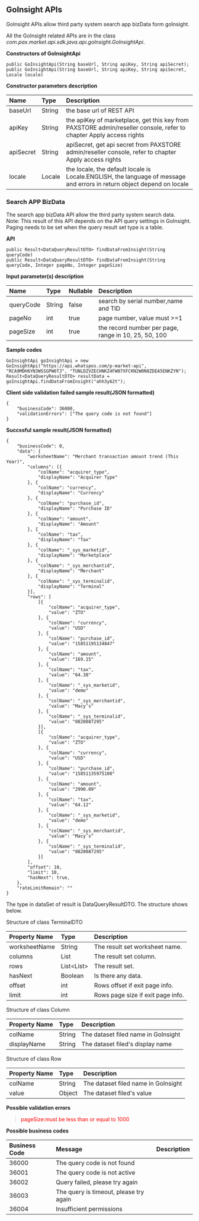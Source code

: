 ## GoInsight APIs

GoInsight APIs allow third party system search app bizData form goInsight.

All the GoInsight related APIs are in the class *com.pax.market.api.sdk.java.api.goInsight.GoInsightApi*.   

**Constructors of GoInsightApi**

```
public GoInsightApi(String baseUrl, String apiKey, String apiSecret);
public GoInsightApi(String baseUrl, String apiKey, String apiSecret, Locale locale)
```

**Constructor parameters description**

|Name|Type|Description|
|:----|:----|:----|
|baseUrl|String|the base url of REST API|
|apiKey|String|the apiKey of marketplace, get this key from PAXSTORE admin/reseller console, refer to chapter Apply access rights|
|apiSecret|String|apiSecret, get api secret from PAXSTORE admin/reseller console, refer to chapter Apply access rights|
|locale|Locale|the locale, the default locale is Locale.ENGLISH, the language of message and errors in return object depend on locale|


### Search APP BizData

The search app bizData API allow the third party system search data.<br/>
Note: This result of this API depends on the API query settings in GoInsight. Paging needs to be set when the query result set type is a table.

**API**

```
public Result<DataQueryResultDTO> findDataFromInsight(String queryCode)
public Result<DataQueryResultDTO> findDataFromInsight(String queryCode, Integer pageNo, Integer pageSize)
```

**Input parameter(s) description**

| Name| Type | Nullable|Description |
|:---- | :----|:----|:----|
|queryCode|String|false|search by serial number,name and TID|
|pageNo|int|true|page number, value must >=1|
|pageSize|int|true|the record number per page, range in 10, 25, 50, 100|

**Sample codes**

```
GoInsightApi goInsightApi = new GoInsightApi("https://api.whatspos.com/p-market-api", "RCA9MDH6YN3WSSGPW6TJ", "TUNLDZVZECHNKZ4FW07XFCKN2W0N8ZDEA5ENKZYN");
Result<DataQueryResultDTO> resultData = goInsightApi.findDataFromInsight("ahh3y62t");
```

**Client side validation failed sample result(JSON formatted)**

```
{
	"businessCode": 36000,
	"validationErrors": ["The query code is not found"]
}
```

**Succssful sample result(JSON formatted)**

```
{
	"businessCode": 0,
	"data": {
        "worksheetName": "Merchant transaction amount trend (This Year)",
		"columns": [{
			"colName": "acquirer_type",
			"displayName": "Acquirer Type"
		}, {
			"colName": "currency",
			"displayName": "Currency"
		}, {
			"colName": "purchase_id",
			"displayName": "Purchase ID"
		}, {
			"colName": "amount",
			"displayName": "Amount"
		}, {
			"colName": "tax",
			"displayName": "Tax"
		}, {
			"colName": "_sys_marketid",
			"displayName": "Marketplace"
		}, {
			"colName": "_sys_merchantid",
			"displayName": "Merchant"
		}, {
			"colName": "_sys_terminalid",
			"displayName": "Terminal"
		}],
		"rows": [
			[{
				"colName": "acquirer_type",
				"value": "ZTO"
			}, {
				"colName": "currency",
				"value": "USD"
			}, {
                "colName": "purchase_id",
				"value": "15851195134847"
			}, {
                "colName": "amount",
				"value": "169.15"
			}, {
                "colName": "tax",
				"value": "64.38"
			}, {
				"colName": "_sys_marketid",
				"value": "demo"
			}, {
				"colName": "_sys_merchantid",
				"value": "Macy’s"
			}, {
				"colName": "_sys_terminalid",
				"value": "0820087295"
			}],
            [{
				"colName": "acquirer_type",
				"value": "ZTO"
			}, {
				"colName": "currency",
				"value": "USD"
			}, {
                "colName": "purchase_id",
				"value": "15851135975100"
			}, {
                "colName": "amount",
				"value": "2990.09"
			}, {
                "colName": "tax",
				"value": "64.12"
			}, {
				"colName": "_sys_marketid",
				"value": "demo"
			}, {
				"colName": "_sys_merchantid",
				"value": "Macy’s"
			}, {
				"colName": "_sys_terminalid",
				"value": "0820087295"
			}]
		],
        "offset": 10,
		"limit": 10,
		"hasNext": true,
	},
	"rateLimitRemain": ""
}
```

The type in dataSet of result is DataQueryResultDTO. The structure shows below.

Structure of class TerminalDTO

|Property Name|Type|Description|
|:---|:---|:---|
|worksheetName|String|The result set worksheet name.|
|columns|List<Column>|The result set column.|
|rows|List<List<Row>>|The result set.|
|hasNext|Boolean|Is there any data.|
|offset|int|Rows offset if exit page info.|
|limit|int|Rows page size if exit page info.|

Structure of class Column

|Property Name|Type|Description|
|:---|:---|:---|
|colName|String|The dataset filed name in GoInsight|
|displayName|String|The dataset filed's display name|

Structure of class Row  

|Property Name|Type|Description|
|:---|:---|:---|
|colName|String|The dataset filed name in GoInsight|
|value|Object|The dataset filed's value|

**Possible validation errors**
 
> <font color=red>pageSize:must be less than or equal to 1000</font>  

**Possible business codes**

|Business Code|Message|Description|
|:---|:---|:---|
|36000|The query code is not found|&nbsp;|
|36001|The query code is not active|&nbsp;|
|36002|Query failed, please try again|&nbsp;|
|36003|The query is timeout, please try again|&nbsp;|
|36004|Insufficient permissions|&nbsp;|
